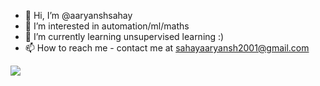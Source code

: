 - 👋 Hi, I’m @aaryanshsahay
- 👀 I’m interested in automation/ml/maths
- 🌱 I’m currently learning unsupervised learning :)
- 📫 How to reach me - contact me at sahayaaryansh2001@gmail.com
<!---
aaryanshsahay/aaryanshsahay is a ✨ special ✨ repository because its `README.md` (this file) appears on your GitHub profile.
You can click the Preview link to take a look at your changes.
--->
<img align="center" src="https://github-readme-stats.vercel.app/api/<CARD_TYPE>/?username=<USERNAME>&theme=<THEME_NAME>" />
